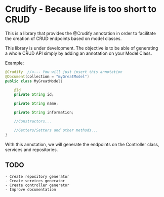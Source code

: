   # Crudify - Because life is too short to CRUD
This is a library that provides the @Crudify annotation in order to facilitate the creation of CRUD endpoints based on model classes.

This library is under development. The objective is to be able of generating a whole CRUD API simply by adding an annotation on your Model Class.

Example:

```java
@Crudify  //<--- You will just insert this annotation
@Document(collection = "myGreatModel")
public class MyGreatModel{

    @Id
    private String id;

    private String name;

    private String information;

    //Constructors...

    //Getters/Setters and other methods...
}

```

With this annotation, we will generate the endpoints on the Controller class, services and repositories.

## TODO

	- Create repository generator
	- Create services generator
	- Create controller generator
	- Improve documentation
